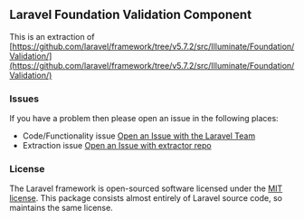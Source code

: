 ## Laravel Foundation Validation Component

This is an extraction of [https://github.com/laravel/framework/tree/v5.7.2/src/Illuminate/Foundation/Validation/](https://github.com/laravel/framework/tree/v5.7.2/src/Illuminate/Foundation/Validation/)


### Issues

If you have a problem then please open an issue in the following places:

* Code/Functionality issue [Open an Issue with the Laravel Team](https://github.com/laravel/framework/issues/new/choose)
* Extraction issue [Open an Issue with extractor repo](https://github.com/laravel-foundation/readme/issues/new)


### License

The Laravel framework is open-sourced software licensed under the [MIT license](http://opensource.org/licenses/MIT). This package consists almost entirely of Laravel source code, so maintains the same license.

